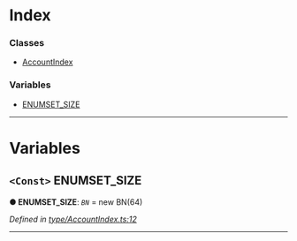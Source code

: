 

# Index

### Classes

* [AccountIndex](../classes/_type_accountindex_.accountindex.md)

### Variables

* [ENUMSET_SIZE](_type_accountindex_.md#enumset_size)

---

# Variables

<a id="enumset_size"></a>

## `<Const>` ENUMSET_SIZE

**● ENUMSET_SIZE**: *`BN`* =  new BN(64)

*Defined in [type/AccountIndex.ts:12](https://github.com/polkadot-js/api/blob/32f17fc/packages/types/src/type/AccountIndex.ts#L12)*

___

